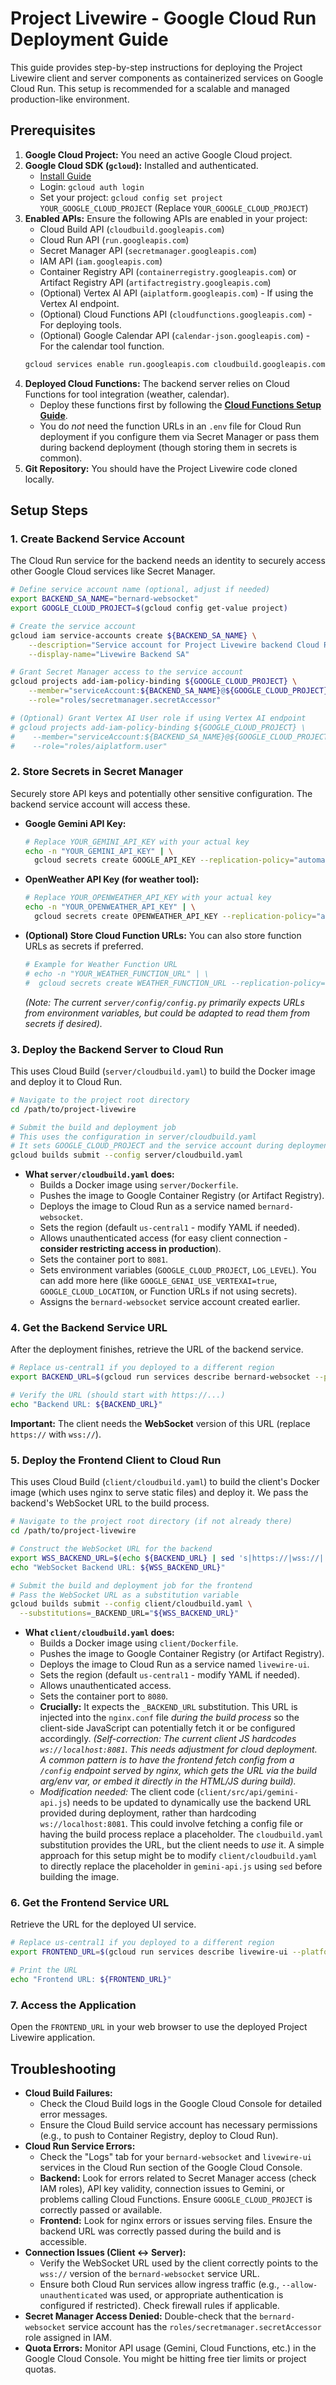 # Project Livewire - Google Cloud Run Deployment Guide

This guide provides step-by-step instructions for deploying the Project Livewire client and server components as containerized services on Google Cloud Run. This setup is recommended for a scalable and managed production-like environment.

## Prerequisites

1.  **Google Cloud Project:** You need an active Google Cloud project.
2.  **Google Cloud SDK (`gcloud`):** Installed and authenticated.
    *   [Install Guide](https://cloud.google.com/sdk/docs/install)
    *   Login: `gcloud auth login`
    *   Set your project: `gcloud config set project YOUR_GOOGLE_CLOUD_PROJECT` (Replace `YOUR_GOOGLE_CLOUD_PROJECT`)
3.  **Enabled APIs:** Ensure the following APIs are enabled in your project:
    *   Cloud Build API (`cloudbuild.googleapis.com`)
    *   Cloud Run API (`run.googleapis.com`)
    *   Secret Manager API (`secretmanager.googleapis.com`)
    *   IAM API (`iam.googleapis.com`)
    *   Container Registry API (`containerregistry.googleapis.com`) or Artifact Registry API (`artifactregistry.googleapis.com`)
    *   (Optional) Vertex AI API (`aiplatform.googleapis.com`) - If using the Vertex AI endpoint.
    *   (Optional) Cloud Functions API (`cloudfunctions.googleapis.com`) - For deploying tools.
    *   (Optional) Google Calendar API (`calendar-json.googleapis.com`) - For the calendar tool function.
    ```bash
    gcloud services enable run.googleapis.com cloudbuild.googleapis.com secretmanager.googleapis.com iam.googleapis.com containerregistry.googleapis.com aiplatform.googleapis.com cloudfunctions.googleapis.com calendar-json.googleapis.com
    ```
4.  **Deployed Cloud Functions:** The backend server relies on Cloud Functions for tool integration (weather, calendar).
    *   Deploy these functions first by following the **[Cloud Functions Setup Guide](../cloud-functions/README.md)**.
    *   You do *not* need the function URLs in an `.env` file for Cloud Run deployment if you configure them via Secret Manager or pass them during backend deployment (though storing them in secrets is common).
5.  **Git Repository:** You should have the Project Livewire code cloned locally.

## Setup Steps

### 1. Create Backend Service Account

The Cloud Run service for the backend needs an identity to securely access other Google Cloud services like Secret Manager.

```bash
# Define service account name (optional, adjust if needed)
export BACKEND_SA_NAME="bernard-websocket"
export GOOGLE_CLOUD_PROJECT=$(gcloud config get-value project)

# Create the service account
gcloud iam service-accounts create ${BACKEND_SA_NAME} \
    --description="Service account for Project Livewire backend Cloud Run service" \
    --display-name="Livewire Backend SA"

# Grant Secret Manager access to the service account
gcloud projects add-iam-policy-binding ${GOOGLE_CLOUD_PROJECT} \
    --member="serviceAccount:${BACKEND_SA_NAME}@${GOOGLE_CLOUD_PROJECT}.iam.gserviceaccount.com" \
    --role="roles/secretmanager.secretAccessor"

# (Optional) Grant Vertex AI User role if using Vertex AI endpoint
# gcloud projects add-iam-policy-binding ${GOOGLE_CLOUD_PROJECT} \
#    --member="serviceAccount:${BACKEND_SA_NAME}@${GOOGLE_CLOUD_PROJECT}.iam.gserviceaccount.com" \
#    --role="roles/aiplatform.user"
```

### 2. Store Secrets in Secret Manager

Securely store API keys and potentially other sensitive configuration. The backend service account will access these.

*   **Google Gemini API Key:**
    ```bash
    # Replace YOUR_GEMINI_API_KEY with your actual key
    echo -n "YOUR_GEMINI_API_KEY" | \
      gcloud secrets create GOOGLE_API_KEY --replication-policy="automatic" --data-file=-
    ```
*   **OpenWeather API Key (for weather tool):**
    ```bash
    # Replace YOUR_OPENWEATHER_API_KEY with your actual key
    echo -n "YOUR_OPENWEATHER_API_KEY" | \
      gcloud secrets create OPENWEATHER_API_KEY --replication-policy="automatic" --data-file=-
    ```
*   **(Optional) Store Cloud Function URLs:** You can also store function URLs as secrets if preferred.
    ```bash
    # Example for Weather Function URL
    # echo -n "YOUR_WEATHER_FUNCTION_URL" | \
    #  gcloud secrets create WEATHER_FUNCTION_URL --replication-policy="automatic" --data-file=-
    ```
    *(Note: The current `server/config/config.py` primarily expects URLs from environment variables, but could be adapted to read them from secrets if desired).*

### 3. Deploy the Backend Server to Cloud Run

This uses Cloud Build (`server/cloudbuild.yaml`) to build the Docker image and deploy it to Cloud Run.

```bash
# Navigate to the project root directory
cd /path/to/project-livewire

# Submit the build and deployment job
# This uses the configuration in server/cloudbuild.yaml
# It sets GOOGLE_CLOUD_PROJECT and the service account during deployment
gcloud builds submit --config server/cloudbuild.yaml
```

*   **What `server/cloudbuild.yaml` does:**
    *   Builds a Docker image using `server/Dockerfile`.
    *   Pushes the image to Google Container Registry (or Artifact Registry).
    *   Deploys the image to Cloud Run as a service named `bernard-websocket`.
    *   Sets the region (default `us-central1` - modify YAML if needed).
    *   Allows unauthenticated access (for easy client connection - **consider restricting access in production**).
    *   Sets the container port to `8081`.
    *   Sets environment variables (`GOOGLE_CLOUD_PROJECT`, `LOG_LEVEL`). You can add more here (like `GOOGLE_GENAI_USE_VERTEXAI=true`, `GOOGLE_CLOUD_LOCATION`, or Function URLs if not using secrets).
    *   Assigns the `bernard-websocket` service account created earlier.

### 4. Get the Backend Service URL

After the deployment finishes, retrieve the URL of the backend service.

```bash
# Replace us-central1 if you deployed to a different region
export BACKEND_URL=$(gcloud run services describe bernard-websocket --platform managed --region us-central1 --format 'value(status.url)')

# Verify the URL (should start with https://...)
echo "Backend URL: ${BACKEND_URL}"
```
**Important:** The client needs the **WebSocket** version of this URL (replace `https://` with `wss://`).

### 5. Deploy the Frontend Client to Cloud Run

This uses Cloud Build (`client/cloudbuild.yaml`) to build the client's Docker image (which uses nginx to serve static files) and deploy it. We pass the backend's WebSocket URL to the build process.

```bash
# Navigate to the project root directory (if not already there)
cd /path/to/project-livewire

# Construct the WebSocket URL for the backend
export WSS_BACKEND_URL=$(echo ${BACKEND_URL} | sed 's|https://|wss://|')
echo "WebSocket Backend URL: ${WSS_BACKEND_URL}"

# Submit the build and deployment job for the frontend
# Pass the WebSocket URL as a substitution variable
gcloud builds submit --config client/cloudbuild.yaml \
  --substitutions=_BACKEND_URL="${WSS_BACKEND_URL}"
```

*   **What `client/cloudbuild.yaml` does:**
    *   Builds a Docker image using `client/Dockerfile`.
    *   Pushes the image to Google Container Registry (or Artifact Registry).
    *   Deploys the image to Cloud Run as a service named `livewire-ui`.
    *   Sets the region (default `us-central1` - modify YAML if needed).
    *   Allows unauthenticated access.
    *   Sets the container port to `8080`.
    *   **Crucially:** It expects the `_BACKEND_URL` substitution. This URL is injected into the `nginx.conf` file *during the build process* so the client-side JavaScript can potentially fetch it or be configured accordingly. *(Self-correction: The current client JS hardcodes `ws://localhost:8081`. This needs adjustment for cloud deployment. A common pattern is to have the frontend fetch config from a `/config` endpoint served by nginx, which gets the URL via the build arg/env var, or embed it directly in the HTML/JS during build).*
    *   *Modification needed:* The client code (`client/src/api/gemini-api.js`) needs to be updated to dynamically use the backend URL provided during deployment, rather than hardcoding `ws://localhost:8081`. This could involve fetching a config file or having the build process replace a placeholder. The `cloudbuild.yaml` substitution provides the URL, but the client needs to *use* it. A simple approach for this setup might be to modify `client/cloudbuild.yaml` to directly replace the placeholder in `gemini-api.js` using `sed` before building the image.

### 6. Get the Frontend Service URL

Retrieve the URL for the deployed UI service.

```bash
# Replace us-central1 if you deployed to a different region
export FRONTEND_URL=$(gcloud run services describe livewire-ui --platform managed --region us-central1 --format 'value(status.url)')

# Print the URL
echo "Frontend URL: ${FRONTEND_URL}"
```

### 7. Access the Application

Open the `FRONTEND_URL` in your web browser to use the deployed Project Livewire application.

## Troubleshooting

*   **Cloud Build Failures:**
    *   Check the Cloud Build logs in the Google Cloud Console for detailed error messages.
    *   Ensure the Cloud Build service account has necessary permissions (e.g., to push to Container Registry, deploy to Cloud Run).
*   **Cloud Run Service Errors:**
    *   Check the "Logs" tab for your `bernard-websocket` and `livewire-ui` services in the Cloud Run section of the Google Cloud Console.
    *   **Backend:** Look for errors related to Secret Manager access (check IAM roles), API key validity, connection issues to Gemini, or problems calling Cloud Functions. Ensure `GOOGLE_CLOUD_PROJECT` is correctly passed or available.
    *   **Frontend:** Look for nginx errors or issues serving files. Ensure the backend URL was correctly passed during the build and is accessible.
*   **Connection Issues (Client <-> Server):**
    *   Verify the WebSocket URL used by the client correctly points to the `wss://` version of the `bernard-websocket` service URL.
    *   Ensure both Cloud Run services allow ingress traffic (e.g., `--allow-unauthenticated` was used, or appropriate authentication is configured if restricted). Check firewall rules if applicable.
*   **Secret Manager Access Denied:** Double-check that the `bernard-websocket` service account has the `roles/secretmanager.secretAccessor` role assigned in IAM.
*   **Quota Errors:** Monitor API usage (Gemini, Cloud Functions, etc.) in the Google Cloud Console. You might be hitting free tier limits or project quotas.
